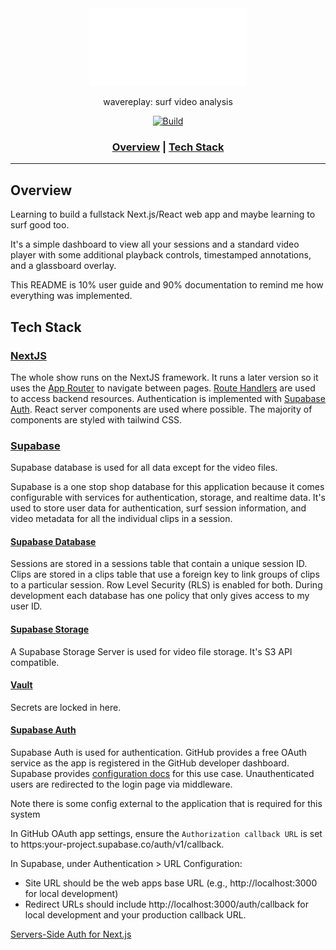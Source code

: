 <div align="center">

<picture>
  <source media="(prefers-color-scheme: light)" srcset="/public/wavereplay.svg">
  <img alt="wavereplay logo" src="/public/wavereplay_white.svg" width="50%" height="50%">
</picture>

wavereplay: surf video analysis

[![Build](https://github.com/jack-laverty/wavereplay/actions/workflows/test.yml/badge.svg)](https://github.com/jack-laverty/wavereplay/actions/workflows/test.yml)

<h3>

[Overview](#overview) | [Tech Stack](#tech-stack)

</h3>

</div>

---



## Overview

Learning to build a fullstack Next.js/React web app and maybe learning to surf good too.

It's a simple dashboard to view all your sessions and a standard video player with some additional playback controls, timestamped annotations, and a glassboard overlay.

This README is 10% user guide and 90% documentation to remind me how everything was implemented.



## Tech Stack

### [NextJS](https://nextjs.org/docs)

The whole show runs on the NextJS framework. It runs a later version so it uses the [App Router](https://nextjs.org/docs/app) to navigate between pages. [Route Handlers](https://nextjs.org/docs/app/building-your-application/routing/route-handlers) are used to access backend resources.
Authentication is implemented with [Supabase Auth](https://supabase.com/docs/guides/auth). React server components are used where possible. The majority of components are styled with tailwind CSS.

### [Supabase](https://supabase.com/)

Supabase database is used for all data except for the video files.

Supabase is a one stop shop database for this application because it comes configurable with services for authentication, storage, and realtime data. It's used to store user data for authentication, surf session information, and video metadata for all the individual clips in a session.


#### [Supabase Database](https://supabase.com/docs/guides/database/overview)
Sessions are stored in a sessions table that contain a unique session ID. Clips are stored in a clips table that use a foreign key to link groups of clips to a particular session. Row Level Security (RLS) is enabled for both. During development each database has one policy that only gives access to my user ID.

#### [Supabase Storage](https://supabase.com/docs/guides/storageo)

A Supabase Storage Server is used for video file storage. It's S3 API compatible.

#### [Vault](https://www.hashicorp.com/products/vault)

Secrets are locked in here.

#### [Supabase Auth](https://authjs.dev/getting-started/authentication/oauth)

Supabase Auth is used for authentication. GitHub provides a free OAuth service as the app is registered in the GitHub developer dashboard. Supabase provides [configuration docs](https://supabase.com/docs/guides/auth/social-login/auth-github) for this use case. Unauthenticated users are redirected to the login page via middleware.

Note there is some config external to the application that is required for this system

In GitHub OAuth app settings, ensure the `Authorization callback URL` is set to https:your-project.supabase.co/auth/v1/callback.

In Supabase, under Authentication > URL Configuration:
* Site URL should be the web apps base URL (e.g., http://localhost:3000 for local development)
* Redirect URLs should include http://localhost:3000/auth/callback for local development and your production callback URL.

[Servers-Side Auth for Next.js](https://supabase.com/docs/guides/auth/server-side/nextjs)
